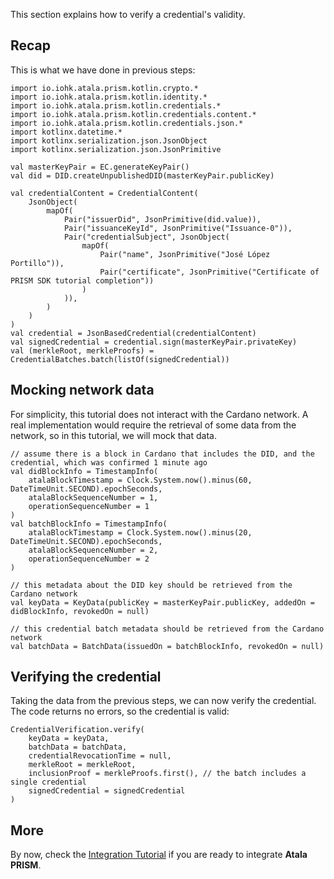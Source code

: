 This section explains how to verify a credential's validity.

## Recap

This is what we have done in previous steps:

```kotlin:ank
import io.iohk.atala.prism.kotlin.crypto.*
import io.iohk.atala.prism.kotlin.identity.*
import io.iohk.atala.prism.kotlin.credentials.*
import io.iohk.atala.prism.kotlin.credentials.content.*
import io.iohk.atala.prism.kotlin.credentials.json.*
import kotlinx.datetime.*
import kotlinx.serialization.json.JsonObject
import kotlinx.serialization.json.JsonPrimitive

val masterKeyPair = EC.generateKeyPair()
val did = DID.createUnpublishedDID(masterKeyPair.publicKey)

val credentialContent = CredentialContent(
    JsonObject(
        mapOf(
            Pair("issuerDid", JsonPrimitive(did.value)),
            Pair("issuanceKeyId", JsonPrimitive("Issuance-0")),
            Pair("credentialSubject", JsonObject(
                mapOf(
                    Pair("name", JsonPrimitive("José López Portillo")),
                    Pair("certificate", JsonPrimitive("Certificate of PRISM SDK tutorial completion"))
                )
            )),
        )
    )
)
val credential = JsonBasedCredential(credentialContent)
val signedCredential = credential.sign(masterKeyPair.privateKey)
val (merkleRoot, merkleProofs) = CredentialBatches.batch(listOf(signedCredential))
```


## Mocking network data

For simplicity, this tutorial does not interact with the Cardano network. A real implementation would require the retrieval of some data from the network, so in this tutorial, we will mock that data.

```kotlin:ank
// assume there is a block in Cardano that includes the DID, and the credential, which was confirmed 1 minute ago
val didBlockInfo = TimestampInfo(
    atalaBlockTimestamp = Clock.System.now().minus(60, DateTimeUnit.SECOND).epochSeconds,
    atalaBlockSequenceNumber = 1,
    operationSequenceNumber = 1
)
val batchBlockInfo = TimestampInfo(
    atalaBlockTimestamp = Clock.System.now().minus(20, DateTimeUnit.SECOND).epochSeconds,
    atalaBlockSequenceNumber = 2,
    operationSequenceNumber = 2
)

// this metadata about the DID key should be retrieved from the Cardano network
val keyData = KeyData(publicKey = masterKeyPair.publicKey, addedOn = didBlockInfo, revokedOn = null)

// this credential batch metadata should be retrieved from the Cardano network
val batchData = BatchData(issuedOn = batchBlockInfo, revokedOn = null)
```

## Verifying the credential

Taking the data from the previous steps, we can now verify the credential. The code returns no errors, so the credential is valid:

```kotlin:ank
CredentialVerification.verify(
    keyData = keyData,
    batchData = batchData,
    credentialRevocationTime = null,
    merkleRoot = merkleRoot,
    inclusionProof = merkleProofs.first(), // the batch includes a single credential
    signedCredential = signedCredential
)
```

## More

By now, check the [Integration Tutorial](/wiki/integration-tutorial) if you are ready to integrate **Atala PRISM**.
